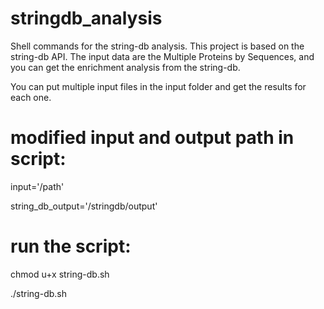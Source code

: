 # stringdb_analysis
Shell commands for the string-db analysis. This project is based on the string-db API. The input data are the Multiple Proteins by Sequences, and you can get the enrichment analysis from the string-db.

You can put multiple input files in the input folder and get the results for each one.

# modified input and output path in script:
input='/path'

string_db_output='/stringdb/output'

# run the script:
chmod u+x string-db.sh

./string-db.sh
